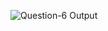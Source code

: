 
![Question-6 Output](https://user-images.githubusercontent.com/57895309/158009803-f18e660b-8e24-4e1a-8410-1ab192bc78d5.png)
